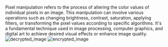 
Pixel manipulation refers to the process of altering the color values of individual pixels in an image. This manipulation can involve various operations such as changing brightness, contrast, saturation, applying filters, or transforming the pixel values according to specific algorithms. It's a fundamental technique used in image processing, computer graphics, and digital art to achieve desired visual effects or enhance image quality.
![decrypted_image](https://github.com/cadmostafijur/PRODIGY_CS_02/assets/104758273/7b5b8fc0-09f8-46c8-9cc3-675f81e4ca52)
![encrypted_image](https://github.com/cadmostafijur/PRODIGY_CS_02/assets/104758273/4e2b41e5-bfd0-4afb-bc48-082a4e3827c4)
